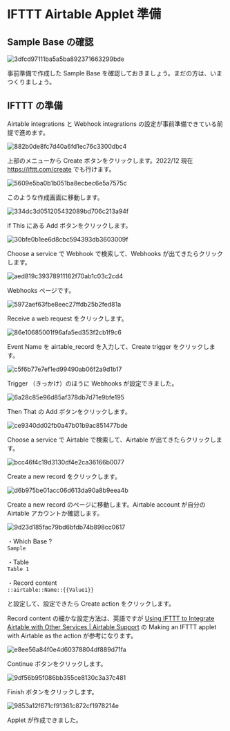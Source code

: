 # IFTTT Airtable Applet 準備

## Sample Base の確認

![3dfcd97111ba5a5ba892371663299bde](https://i.gyazo.com/3dfcd97111ba5a5ba892371663299bde.png)

事前準備で作成した Sample Base を確認しておきましょう。まだの方は、いまつくりましょう。

## IFTTT の準備

Airtable integrations と Webhook integrations の設定が事前準備できている前提で進めます。

![882b0de8fc7d40a6fd1ec76c3300dbc4](https://i.gyazo.com/882b0de8fc7d40a6fd1ec76c3300dbc4.png)

上部のメニューから Create ボタンをクリックします。2022/12 現在 https://ifttt.com/create でも行けます。

![5609e5ba0b1b051ba8ecbec6e5a7575c](https://i.gyazo.com/5609e5ba0b1b051ba8ecbec6e5a7575c.png)

このような作成画面に移動します。

![334dc3d051205432089bd706c213a94f](https://i.gyazo.com/334dc3d051205432089bd706c213a94f.png)

if This にある Add ボタンをクリックします。

![30bfe0b1ee6d8cbc594393db3603009f](https://i.gyazo.com/30bfe0b1ee6d8cbc594393db3603009f.png)

Choose a service で Webhook で検索して、Webhooks が出てきたらクリックします。

![aed819c39378911162f70ab1c03c2cd4](https://i.gyazo.com/aed819c39378911162f70ab1c03c2cd4.png)

Webhooks ページです。

![5972aef63fbe8eec27ffdb25b2fed81a](https://i.gyazo.com/5972aef63fbe8eec27ffdb25b2fed81a.png)

Receive a web request をクリックします。

![86e10685001f96afa5ed353f2cb1f9c6](https://i.gyazo.com/86e10685001f96afa5ed353f2cb1f9c6.png)

Event Name を airtable_record を入力して、Create trigger をクリックします。

![c5f6b77e7ef1ed99490ab06f2a9d1b17](https://i.gyazo.com/c5f6b77e7ef1ed99490ab06f2a9d1b17.png)

Trigger （きっかけ）のほうに Webhooks が設定できました。

![6a28c85e96d85af378db7d71e9bfe195](https://i.gyazo.com/6a28c85e96d85af378db7d71e9bfe195.png)

Then That の Add ボタンをクリックします。

![ce9340dd02fb0a47b01b9ac851477bde](https://i.gyazo.com/ce9340dd02fb0a47b01b9ac851477bde.png)

Choose a service で Airtable で検索して、Airtable が出てきたらクリックします。

![bcc46f4c19d3130df4e2ca36166b0077](https://i.gyazo.com/bcc46f4c19d3130df4e2ca36166b0077.png)

Create a new record をクリックします。

![d6b975be01acc06d613da90a8b9eea4b](https://i.gyazo.com/d6b975be01acc06d613da90a8b9eea4b.png)

Create a new record のページに移動します。Airtable account が自分の Airtable アカウントか確認します。

![9d23d185fac79bd6bfdb74b898cc0617](https://i.gyazo.com/9d23d185fac79bd6bfdb74b898cc0617.png)


・Which Base ?  
`Sample`

・Table  
`Table 1`

・Record content  
`::airtable::Name::{{Value1}}`



と設定して、設定できたら Create action をクリックします。

Record content の細かな設定方法は、英語ですが <a href="https://support.airtable.com/docs/using-ifttt-to-integrate-airtable-with-other-services#making-an-ifttt-applet-with-airtable-as-the-action" target="_blank">Using IFTTT to Integrate Airtable with Other Services | Airtable Support</a> の Making an IFTTT applet with Airtable as the action が参考になります。

![e8ee56a84f0e4d60378804df889d71fa](https://i.gyazo.com/e8ee56a84f0e4d60378804df889d71fa.png)

Continue ボタンをクリックします。

![9df56b95f086bb355ce8130c3a37c481](https://i.gyazo.com/9df56b95f086bb355ce8130c3a37c481.png)

Finish ボタンをクリックします。

![9853a12f671cf91361c872cf1978214e](https://i.gyazo.com/9853a12f671cf91361c872cf1978214e.png)

Applet が作成できました。